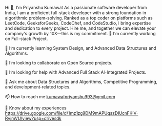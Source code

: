 Hi 👋, I'm Priyanshu Kumawat
As a passionate software developer from India, I am a proficient full-stack developer with a strong foundation in algorithmic problem-solving. Ranked as a top coder on platforms such as LeetCode, GeeksforGeeks, CodeChef, and CodeStudio, I bring expertise and dedication to every project. Hire me, and together we can elevate your company's growth by 10X—this is my commitment.
🔭 I’m currently working on Full-stack Project.

🌱 I’m currently learning System Design, and Advanced Data Structures and Algorithms.

👯 I’m looking to collaborate on Open Source projects.

🤝 I’m looking for help with Advanced Full Stack AI-Integrated Projects.

💬 Ask me about Data Structures and Algorithms, Competitive Programming, and development-related topics.

📫 How to reach me kumawatpriyanshu993@gmil.com

📄 Know about my experiences https://drive.google.com/file/d/1mz1zg9DM9mAPUqszDIUcnFKlV-RyjmVU/view?usp=drivesdk
